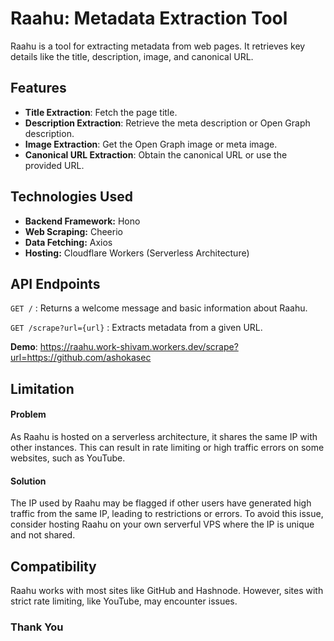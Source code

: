 # Raahu: Metadata Extraction Tool

Raahu is a tool for extracting metadata from web pages. It retrieves key details like the title, description, image, and canonical URL.

## Features
- **Title Extraction**: Fetch the page title.
- **Description Extraction**: Retrieve the meta description or Open Graph description.
- **Image Extraction**: Get the Open Graph image or meta image.
- **Canonical URL Extraction**: Obtain the canonical URL or use the provided URL.

## Technologies Used
- **Backend Framework:** Hono
- **Web Scraping:** Cheerio
- **Data Fetching:** Axios
- **Hosting:** Cloudflare Workers (Serverless Architecture)

## API Endpoints

`GET /` : Returns a welcome message and basic information about Raahu.

`GET /scrape?url={url}` : Extracts metadata from a given URL.

**Demo**: https://raahu.work-shivam.workers.dev/scrape?url=https://github.com/ashokasec

## Limitation

#### **Problem**
As Raahu is hosted on a serverless architecture, it shares the same IP with other instances. This can result in rate limiting or high traffic errors on some websites, such as YouTube.

#### **Solution**
The IP used by Raahu may be flagged if other users have generated high traffic from the same IP, leading to restrictions or errors. To avoid this issue, consider hosting Raahu on your own serverful VPS where the IP is unique and not shared.

## Compatibility
Raahu works with most sites like GitHub and Hashnode. However, sites with strict rate limiting, like YouTube, may encounter issues.

### Thank You
